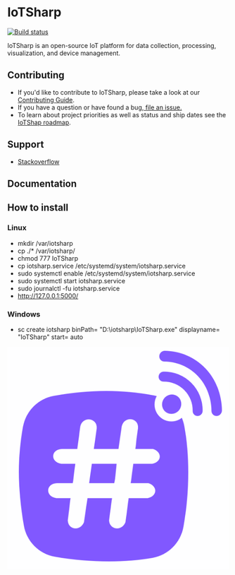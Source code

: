 # IoTSharp 

[![Build status](https://ci.appveyor.com/api/projects/status/5o23f5vss89ct2lw/branch/master?svg=true)](https://ci.appveyor.com/project/MaiKeBing/iotsharp/branch/master)

IoTSharp is an open-source IoT platform for data collection, processing, visualization, and device management.



## Contributing
 - If you'd like to contribute to IoTSharp, please take a look at our [Contributing Guide](contributing.md).
 - If you have a question or have found a bug,[ file an issue.](https://github.com/IoTSharp/IoTSharp/issues)
 - To learn about project priorities as well as status and ship dates see the [IoTShap roadmap](roadmap.md).

## Support

 - [Stackoverflow](http://stackoverflow.com/questions/tagged/iotsharp)

## Documentation

## How to install

### Linux  
 -  mkdir  /var/iotsharp 
 -	cp ./*  /var/iotsharp/
 -	chmod 777 IoTSharp
 -	cp  iotsharp.service   /etc/systemd/system/iotsharp.service
 -	sudo systemctl enable  /etc/systemd/system/iotsharp.service 
 -	sudo systemctl start  iotsharp.service 
 -	sudo journalctl -fu  iotsharp.service 
 -	http://127.0.0.1:5000/ 

### Windows  
 - sc create iotsharp binPath= "D:\iotsharp\IoTSharp.exe" displayname= "IoTSharp"  start= auto

![IotSharp Logo](docs/images/iot_sharp_logo.png)
